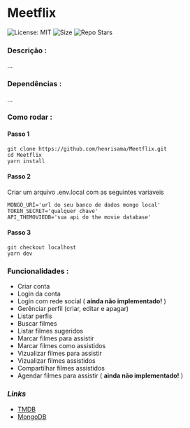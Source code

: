 # Meetflix
![License: MIT](https://img.shields.io/github/license/henrisama/Meetflix?color=green&label=License)
![Size](https://img.shields.io/github/repo-size/henrisama/Meetflix?label=Size)
![Repo Stars](https://img.shields.io/github/stars/henrisama/Meetflix?style=social)

### **Descrição** :
...
### **Dependências** :
...

### **Como rodar** :
#### Passo 1
```
git clone https://github.com/henrisama/Meetflix.git
cd Meetflix
yarn install
```
#### Passo 2
Criar um arquivo .env.local com as seguintes variaveis
```
MONGO_URI='url do seu banco de dados mongo local'
TOKEN_SECRET='qualquer chave'
API_THEMOVIEDB='sua api do the movie database'
```

#### Passo 3
```
git checkout localhost
yarn dev
```

### **Funcionalidades** :
- Criar conta
- Login da conta
- Login com rede social ( **ainda não implementado!** )
- Gerênciar perfil (criar, editar e apagar)
- Listar perfis
- Buscar filmes
- Listar filmes sugeridos
- Marcar filmes para assistir
- Marcar filmes como assistidos
- Vizualizar filmes para assistir
- Vizualizar filmes assistidos
- Compartilhar filmes assistidos
- Agendar filmes para assistir ( **ainda não implementado!** )


### *Links*
  - [TMDB](https://developers.themoviedb.org/3)
  - [MongoDB](https://www.mongodb.com/pt-br)